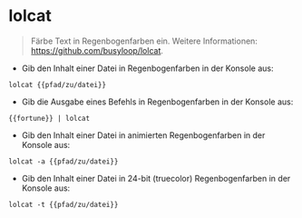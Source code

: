 # lolcat

> Färbe Text in Regenbogenfarben ein.
> Weitere Informationen: <https://github.com/busyloop/lolcat>.

- Gib den Inhalt einer Datei in Regenbogenfarben in der Konsole aus:

`lolcat {{pfad/zu/datei}}`

- Gib die Ausgabe eines Befehls in Regenbogenfarben in der Konsole aus:

`{{fortune}} | lolcat`

- Gib den Inhalt einer Datei in animierten Regenbogenfarben in der Konsole aus:

`lolcat -a {{pfad/zu/datei}}`

- Gib den Inhalt einer Datei in 24-bit (truecolor) Regenbogenfarben in der Konsole aus:

`lolcat -t {{pfad/zu/datei}}`
